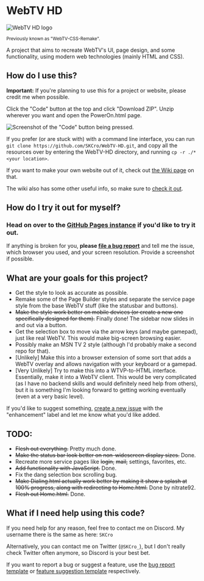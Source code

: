 # WebTV HD
![WebTV HD logo](https://skcro.github.io/WebTV-HD/Logo.svg)

<sub>Previously known as "WebTV-CSS-Remake".</sub>

A project that aims to recreate WebTV's UI, page design, and some functionality, using modern web technologies (mainly HTML and CSS).

## How do I use this?
**Important:** If you're planning to use this for a project or website, please credit me when possible.
 
Click the "Code" button at the top and click "Download ZIP". Unzip wherever you want and open the PowerOn.html page.
 
![Screenshot of the "Code" button being pressed.](https://i.imgur.com/bXnlbAJ.png)

If you prefer (or are stuck with) with a command line interface, you can run `git clone https://github.com/SKCro/WebTV-HD.git`, and copy all the resources over by entering the WebTV-HD directory, and running `cp -r ./* <your location>`.

If you want to make your own website out of it, check out [the Wiki page](https://github.com/SKCro/WebTV-HD/wiki/Making-your-own-webpage) on that.

The wiki also has some other useful info, so make sure to [check it out](https://github.com/SKCro/WebTV-HD/wiki/).

## How do I try it out for myself?
### Head on over to the **[GitHub Pages instance](https://SKCro.github.io/WebTV-HD/PowerOn.html)** if you'd like to try it out.

If anything is broken for you, **please [file a bug report](https://github.com/SKCro/WebTV-HD/issues/new?assignees=&labels=bug&projects=&template=bug_report.md&title=%5BBug%5D+)** and tell me the issue, which browser you used, and your screen resolution. Provide a screenshot if possible.

## What are your goals for this project?
- Get the style to look as accurate as possible.
- Remake some of the Page Builder styles and separate the service page style from the base WebTV stuff (like the statusbar and buttons).
- ~~Make the style work better on mobile devices (or create a new one specifically designed for them).~~ Finally done! The sidebar now slides in and out via a button.
- Get the selection box to move via the arrow keys (and maybe gamepad), just like real WebTV. This would make big-screen browsing easier.
- Possibly make an MSN TV 2 style (although I'd probably make a second repo for that).
- \[Unlikely\] Make this into a browser extension of some sort that adds a WebTV overlay and allows navigation with your keyboard or a gamepad.
- \[Very Unlikely\] Try to make this into a WTVP-to-HTML interface. Essentially, make it into a WebTV client. This would be very complicated (as I have no backend skills and would definitely need help from others), but it is something I'm looking forward to getting working eventually (even at a very basic level).

If you'd like to suggest something, [create a new issue](https://github.com/SKCro/WebTV-HD/issues/new) with the "enhancement" label and let me know what you'd like added.

## TODO:
- ~~Flesh out everything.~~ Pretty much done.
- ~~Make the status bar look better on non-widescreen display sizes.~~ Done.
- Recreate more service pages like ~~login,~~ ~~mail,~~ settings, favorites, etc.
- ~~Add functionality with JavaScript.~~ Done.
- Fix the dang selection box scrolling bug.
- ~~Make Dialing.html actually work better by making it show a splash at 100% progress, along with redirecting to Home.html.~~ Done by nitrate92.
- ~~Flesh out Home.html.~~ Done.

## What if I need help using this code?
If you need help for any reason, feel free to contact me on Discord. My username there is the same as here: `SKCro`

Alternatively, you can contact me on Twitter (`@SKCro_`), but I don't really check Twitter often anymore, so Discord is your best bet.

If you want to report a bug or suggest a feature, use the [bug report template](https://github.com/SKCro/WebTV-HD/issues/new?assignees=&labels=bug&projects=&template=bug_report.md&title=%5BBug%5D+) or [feature suggestion template](https://github.com/SKCro/WebTV-HD/issues/new?assignees=SKCro&labels=enhancement&projects=&template=feature-request.md&title=%5BRequest%5D+) respectively.

